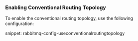 ### Enabling Conventional Routing Topology

To enable the conventional routing topology, use the following configuration:

snippet: rabbitmq-config-useconventionalroutingtopology